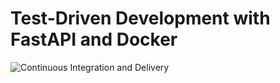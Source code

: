 # Test-Driven Development with FastAPI and Docker

![Continuous Integration and Delivery](https://github.com/art-mieussens/fastapi-tdd-docker/workflows/Continuous%20Integration%20and%20Delivery/badge.svg?branch=master)